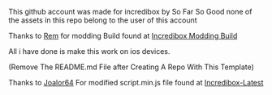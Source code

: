 This github account was made for incredibox by So Far So Good none of the assets in this repo belong to the user of this account

Thanks to [Rem](https://www.youtube.com/rin.incredibox) for modding Build found at [Incredibox Modding Build](https://www.incredirem.com/downloadremsmoddingbuild)

All i have done is make this work on ios devices.

(Remove The README.md File after Creating A Repo With This Template)

Thanks to [Joalor64](https://github.com/Joalor64GH)
For modified script.min.js file found at [Incredibox-Latest](https://github.com/Joalor64GH/Incredibox-Latest)
